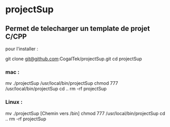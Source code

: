 # projectSup

## Permet de telecharger un template de projet C/CPP

pour l'installer :

git clone git@github.com:CogalTek/projectSup.git
cd projectSup


### mac :
mv ./projectSup /usr/local/bin/projectSup
chmod 777 /usr/local/bin/projectSup
cd ..
rm -rf projectSup

### Linux :
mv ./projectSup [Chemin vers /bin]
chmod 777 /usr/local/bin/projectSup
cd ..
rm -rf projectSup
